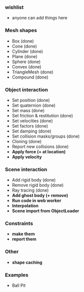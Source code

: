 ### wishlist
* anyone can add things here

### Mesh shapes
* Box (done)
* Cone (done)
* Cylinder (done)
* Plane (done)
* Sphere (done)
* Convex (done)
* TriangleMesh (done)
* Compound (done)

### Object interaction
* Set position (done)
* Set quaternion (done)
* Set mass (done)
* Set friction & restitution (done)
* Set velocities (done)
* Set factors (done)
* Set damping (done)
* Set collision masks/groups (done)
* Cloning (done)
* Report new collisions (done)
* **Apply force (+ at location)**
* **Apply velocity**

### Scene interaction
* Add rigid body (done)
* Remove rigid body (done)
* Ray tracing (done)
* **Add ghost body (+ remove)**
* **Run code in web worker**
* **Interpolation**
* **Scene import from ObjectLoader**

### Constraints
* **make them**
* **report them**

### Other
* **shape caching**

### Examples
* Ball Pit